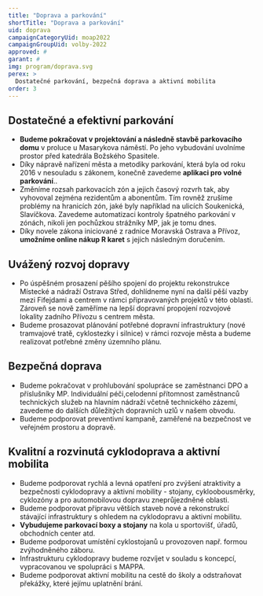 ```yaml
---
title: "Doprava a parkování"
shortTitle: "Doprava a parkování"
uid: doprava
campaignCategoryUid: moap2022
campaignGroupUid: volby-2022
approved: #
garant: # 
img: program/doprava.svg
perex: >
  Dostatečné parkování, bezpečná doprava a aktivní mobilita
order: 3
---
```


## Dostatečné a efektivní parkování

- **Budeme pokračovat v projektování a následně stavbě parkovacího domu** v proluce u Masarykova náměstí. Po jeho vybudování uvolníme prostor před katedrála Božského Spasitele.
- Díky nápravě nařízení města a metodiky parkování, která byla od roku 2016 v nesouladu s zákonem, konečně zavedeme **aplikaci pro volné parkování**.. 
- Změníme rozsah parkovacích zón a jejich časový rozvrh tak, aby vyhovoval zejména rezidentům a abonentům. Tím rovněž zrušíme problémy na hranicích zón, jaké byly například na ulicích Soukenická, Slavíčkova. Zavedeme automatizaci kontroly špatného parkování v zónách, nikoli jen pochůzkou strážníky MP, jak je tomu dnes. 
- Díky novele zákona iniciované z radnice Moravská Ostrava a Přívoz, **umožníme online nákup R karet** s jejich následným doručením.

## Uvážený rozvoj dopravy

- Po úspěšném prosazení pěšího spojení do projektu rekonstrukce Místecké a nádraží Ostrava Střed, dohlídneme nyní na další pěší vazby mezi Fifejdami a centrem v rámci připravovaných projektů v této oblasti. Zároveň se nově zaměříme na lepší dopravní propojení rozvojové lokality zadního Přívozu s centrem města.
- Budeme prosazovat plánování potřebné dopravní infrastruktury (nové tramvajové tratě, cyklostezky i silnice) v rámci rozvoje města a budeme realizovat potřebné změny územního plánu.

## Bezpečná doprava

- Budeme pokračovat v prohlubování spolupráce se zaměstnanci DPO a příslušníky MP. Individuální péči,celodenní přítomnost zaměstnanců technických služeb na hlavním nádraží včetně technického zázemí, zavedeme do dalších důležitých dopravních uzlů v našem obvodu.
- Budeme podporovat preventivní kampaně, zaměřené na bezpečnost ve veřejném prostoru a dopravě.

## Kvalitní a rozvinutá cyklodoprava a aktivní mobilita

- Budeme podporovat rychlá a levná opatření pro zvýšení atraktivity a bezpečnosti cyklodopravy a aktivní mobility - stojany, cykloobousměrky, cyklozóny a pro automobilovou dopravu zneprůjezdněné oblasti.
- Budeme podporovat přípravu větších staveb nové a rekonstrukcí stávající infrastruktury s ohledem na cyklodopravu a aktivní mobilitu.
- **Vybudujeme parkovací boxy a stojany** na kola u sportovišť, úřadů, obchodních center atd.
- Budeme podporovat umístění cyklostojanů u provozoven např. formou zvýhodněného záboru.
- Infrastrukturu cyklodopravy budeme rozvíjet v souladu s koncepcí, vypracovanou ve spolupráci s MAPPA.
- Budeme podporovat aktivní mobilitu na cestě do školy a odstraňovat překážky, které jejímu uplatnění brání.

